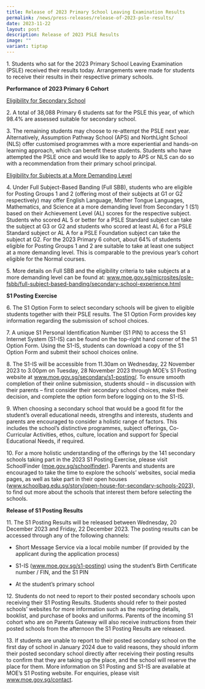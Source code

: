 ```yaml
---
title: Release of 2023 Primary School Leaving Examination Results
permalink: /news/press-releases/release-of-2023-psle-results/
date: 2023-11-22
layout: post
description: Release of 2023 PSLE Results
image: ""
variant: tiptap
---
```

<p>1. Students who sat for the 2023 Primary School Leaving Examination (PSLE)
received their results today. Arrangements were made for students to receive
their results in their respective primary schools.</p>
<p><strong>Performance of 2023 Primary 6 Cohort</strong>
</p>
<p><u>Eligibility for Secondary School</u>
</p>
<p>2.&nbsp;A total of 38,088 Primary 6 students sat for the PSLE this year,
of which 98.4% are assessed suitable for secondary school.</p>
<p>3.&nbsp;The remaining students may choose to re-attempt the PSLE next
year. Alternatively, Assumption Pathway School (APS) and NorthLight School
(NLS) offer customised programmes with a more experiential and hands-on
learning approach, which can benefit these students. Students who have
attempted the PSLE once and would like to apply to APS or NLS can do so
with a recommendation from their primary school principal.</p>
<p><u>Eligibility for Subjects at a More Demanding Level</u>
</p>
<p>4. Under Full Subject-Based Banding (Full SBB), students who are eligible
for Posting Groups 1 and 2 (offering most of their subjects at G1 or G2
respectively) may offer English Language, Mother Tongue Languages, Mathematics,
and Science at a more demanding level from Secondary 1 (S1) based on their
Achievement Level (AL) scores for the respective subject. Students who
scored AL 5 or better for a PSLE Standard subject can take the subject
at G3 or G2 and students who scored at least AL 6 for a PSLE Standard subject
or AL A for a PSLE Foundation subject can take the subject at G2. For the
2023 Primary 6 cohort, about 64% of students eligible for Posting Groups
1 and 2 are suitable to take at least one subject at a more demanding level.
This is comparable to the previous year’s cohort eligible for the Normal
courses.</p>
<p>5. More details on Full SBB and the eligibility criteria to take subjects
at a more demanding level can be found at: <a href="http://www.moe.gov.sg/microsites/psle-fsbb/full-subject-based-banding/secondary-school-experience.html" rel="noopener noreferrer nofollow" target="_blank"><u>www.moe.gov.sg/microsites/psle-fsbb/full-subject-based-banding/secondary-school-experience.html</u></a>
</p>
<p><strong>S1 Posting Exercise</strong>
</p>
<p>6.&nbsp;The S1 Option Form to select secondary schools will be given to
eligible students together with their PSLE results. The S1 Option Form
provides key information regarding the submission of school choices.</p>
<p>7. A unique S1 Personal Identification Number (S1 PIN) to access the S1
Internet System (S1-IS) can be found on the top-right hand corner of the
S1 Option Form. Using the S1-IS, students can download a copy of the S1
Option Form and submit their school choices online.</p>
<p>8. The S1-IS will be accessible from 11.30am on Wednesday, 22 November
2023 to 3.00pm on Tuesday, 28 November 2023 through MOE’s S1 Posting website
at <a href="http://www.moe.gov.sg/secondary/s1-posting/" rel="noopener noreferrer nofollow" target="_blank">www.moe.gov.sg/secondary/s1-posting/</a>.
To ensure smooth completion of their online submission, students should
– in discussion with their parents – first consider their secondary school
choices, make their decision, and complete the option form before logging
on to the S1-IS.</p>
<p>9. When choosing a secondary school that would be a good fit for the student’s
overall educational needs, strengths and interests, students and parents
are encouraged to consider a holistic range of factors. This includes the
school’s distinctive programmes, subject offerings, Co-Curricular Activities,
ethos, culture, location and support for Special Educational Needs, if
required.</p>
<p>10. For a more holistic understanding of the offerings by the 141 secondary
schools taking part in the 2023 S1 Posting Exercise, please visit SchoolFinder
(<a href="https://www.moe.gov.sg/schoolfinder" rel="noopener noreferrer nofollow" target="_blank">moe.gov.sg/schoolfinder</a>).
Parents and students are encouraged to take the time to explore the schools’
websites, social media pages, as well as take part in their open houses
(<a href="http://www.schoolbag.edu.sg/story/open-house-for-secondary-schools-2023" rel="noopener noreferrer nofollow" target="_blank">www.schoolbag.edu.sg/story/open-house-for-secondary-schools-2023</a>),
to find out more about the schools that interest them before selecting
the schools.</p>
<p><strong>Release of S1 Posting Results</strong>
</p>
<p>11. The S1 Posting Results will be released between Wednesday, 20 December
2023 and Friday, 22 December 2023. The posting results can be accessed
through any of the following channels:</p>
<ul data-tight="true" class="tight">
<li>
<p>Short Message Service via a local mobile number (if provided by the applicant
during the application process)</p>
</li>
<li>
<p>S1-IS (<a href="https://www.moe.gov.sg/s1-posting" rel="noopener nofollow" target="_blank">www.moe.gov.sg/s1-posting</a>)
using the student’s Birth Certificate number / FIN, and the S1 PIN</p>
</li>
<li>
<p>At the student’s primary school</p>
</li>
</ul>
<p>12. Students do not need to report to their posted secondary schools upon
receiving their S1 Posting Results. Students should refer to their posted
schools’ websites for more information such as the reporting details, booklist,
and purchase of books and uniforms. Parents of the incoming S1 cohort who
are on Parents Gateway will also receive instructions from their posted
schools from the afternoon the S1 Posting Results are released.</p>
<p>13. If students are unable to report to their posted secondary school
on the first day of school in January 2024 due to valid reasons, they should
inform their posted secondary school directly after receiving their posting
results to confirm that they are taking up the place, and the school will
reserve the place for them. More information on S1 Posting and S1-IS are
available at MOE’s&nbsp;S1 Posting website. For enquiries, please visit
<a href="http://www.moe.gov.sg/contact" rel="noopener noreferrer nofollow" target="_blank">www.moe.gov.sg/contact</a>.</p>
